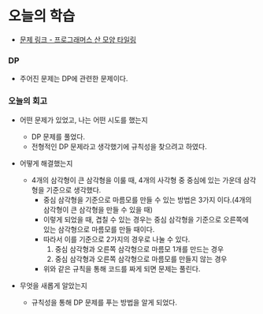 # 오늘의 학습 

- [문제 링크 - 프로그래머스 산 모양 타일링](https://school.programmers.co.kr/learn/courses/30/lessons/258705)

### DP

- 주어진 문제는 DP에 관련한 문제이다. 

### 오늘의 회고
  - 어떤 문제가 있었고, 나는 어떤 시도를 했는지 
    - DP 문제를 풀었다.
    - 전형적인 DP 문제라고 생각했기에 규칙성을 찾으려고 하였다.

  - 어떻게 해결했는지 
    - 4개의 삼각형이 큰 삼각형을 이룰 때, 4개의 사각형 중 중심에 있는 가운데 삼각형을 기준으로 생각했다. 
      - 중심 삼각형을 기준으로 마름모를 만들 수 있는 방법은 3가지 이다.(4개의 삼각형이 큰 삼각형을 만들 수 있을 때)
      - 이렇게 되었을 때, 겹칠 수 있는 경우는 중심 삼각형을 기준으로 오른쪽에 있는 삼각형으로 마름모를 만들 때이다. 
      - 따라서 이를 기준으로 2가지의 경우로 나눌 수 있다. 
        1. 중심 삼각형과 오른쪽 삼각형으로 마름모 1개를 만드는 경우 
        2. 중심 삼각형과 오른쪽 삼각형으로 마름모를 만들지 않는 경우 
      - 위와 같은 규칙을 통해 코드를 짜게 되면 문제는 풀린다. 

  - 무엇을 새롭게 알았는지 
    - 규칙성을 통해 DP 문제를 푸는 방법을 알게 되었다.